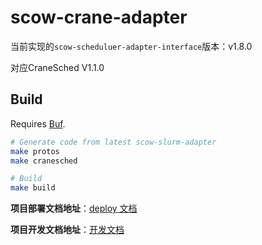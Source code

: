 # scow-crane-adapter

当前实现的`scow-scheduluer-adapter-interface`版本：v1.8.0

对应CraneSched V1.1.0

## Build

Requires [Buf]([Buf](https://buf.build/docs/installation/)).

```bash
# Generate code from latest scow-slurm-adapter
make protos
make cranesched

# Build
make build

```

**项目部署文档地址**：[deploy 文档](https://github.com/PKUHPC/scow-crane-adapter/blob/master/docs/crane适配器部署文档.md)

**项目开发文档地址**：[开发文档](https://github.com/PKUHPC/scow-crane-adapter/blob/master/docs/crane适配器开发手册.md)